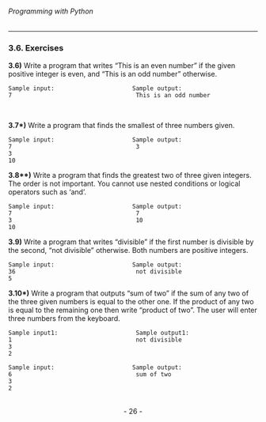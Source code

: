 ###### Programming with Python
---

### 3.6. Exercises
**3.6)** Write a program that writes “This is an even number” if the given positive integer is even, and  “This is an odd number” otherwise.

```
Sample input:                      Sample output:
7                                   This is an odd number
```
                           

**3.7\*)** Write a program that finds the smallest of three numbers given.

```
Sample input:                      Sample output:
7                                   3
3
10
```

**3.8\*\*)** Write a program that finds the greatest two of three given integers. The order is not important. You cannot use nested conditions or logical operators such as ‘and’.

```
Sample input:                      Sample output:
7                                   7
3                                   10
10
```

**3.9)** Write a program that writes “divisible” if the first number is divisible by the second, “not divisible” otherwise. Both numbers are positive integers.

```
Sample input:                      Sample output:
36                                  not divisible
5
```

**3.10\*)** Write a program that outputs “sum of two” if the sum of any two of the three given numbers is equal to the other one. If the product of any two is equal to the remaining one then write “product of two”. The user will enter three numbers from the keyboard.

```
Sample input1:                      Sample output1:
1                                   not divisible
3
2
```

```
Sample input:                      Sample output:
6                                   sum of two
3
2
```

<br>

<center> - 26 - </center>

